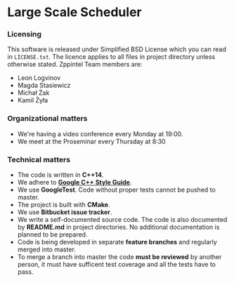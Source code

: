 # Large Scale Scheduler

### Licensing
This software is released under Simplified BSD License which you can read
in `LICENSE.txt`. The licence applies to all files in project directory
unless otherwise stated. Zppintel Team members are:

* Leon Logvinov
* Magda Stasiewicz
* Michał Żak
* Kamil Żyła

### Organizational matters
* We're having a video conference every Monday at 19:00.
* We meet at the Proseminar every Thursday at 8:30

### Technical matters
* The code is written in __C++14__.
* We adhere to [__Google C++ Style Guide__](https://google-styleguide.googlecode.com/svn/trunk/cppguide.html).
* We use __GoogleTest__. Code without proper tests cannot be
  pushed to master.
* The project is built with __CMake__.
* We use __Bitbucket issue tracker__.
* We write a self-documented source code. The code is also documented
  by __README.md__ in project directories. No additional documentation
  is planned to be prepared.
* Code is being developed in separate __feature branches__ and regularly merged
  into master.
* To merge a branch into master the code __must be reviewed__ by another person,
  it must have sufficent test coverage and all the tests have to pass.
